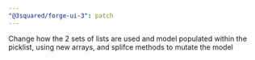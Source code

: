 ```yaml
---
"@3squared/forge-ui-3": patch
---
```


Change how the 2 sets of lists are used and model populated within the picklist, using new arrays, and splifce methods to mutate the model
